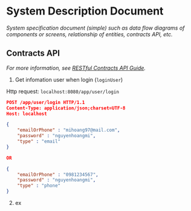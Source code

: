 # System Description Document

*System specification document (simple) such as data flow diagrams of components or screens, relationship of entities, contracts API, etc.*

## Contracts API

*For more information, see [RESTful Contracts API Guide](https://www.signom.com/api/rest/docs/).*

1. Get infomation user when login (`loginUser`)

Http request: `localhost:8080/app/user/login`

```json
POST /app/user/login HTTP/1.1
Content-Type: application/json;charset=UTF-8
Host: localhost

{
    "emailOrPhone" : "mihoang97@mail.com",
    "password" : "nguyenhoangmi",
    "type" : "email"
}

OR

{
    "emailOrPhone" : "0981234567",
    "password" : "nguyenhoangmi",
    "type" : "phone"
}
```

2. ex